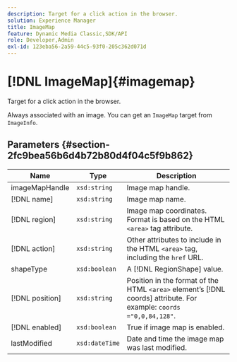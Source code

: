 ```yaml
---
description: Target for a click action in the browser.
solution: Experience Manager
title: ImageMap
feature: Dynamic Media Classic,SDK/API
role: Developer,Admin
exl-id: 123eba56-2a59-44c5-93f0-205c362d071d
---
```

# [!DNL ImageMap]{#imagemap}

Target for a click action in the browser.

 Always associated with an image. You can get an `ImageMap` target from `ImageInfo`. 

## Parameters {#section-2fc9bea56b6d4b72b80d4f04c5f9b862}

|  Name  | Type  | Description  |
|---|---|---|
|  imageMapHandle  | `xsd:string`  | Image map handle.  |
|  [!DNL name]  | `xsd:string`  | Image map name.  |
|  [!DNL region]  | `xsd:string`  |Image map coordinates. Format is based on the HTML `<area>` tag attribute.  |
|  [!DNL action]  | `xsd:string`  |Other attributes to include in the HTML `<area>` tag, including the `href` URL.  |
|  shapeType  | `xsd:boolean`  |A [!DNL RegionShape] value.  |
|  [!DNL position]  | `xsd:string`  |Position in the format of the HTML `<area>` element’s [!DNL coords] attribute. For example: `coords ="0,0,84,128"`.  |
|  [!DNL enabled]  | `xsd:boolean`  | True if image map is enabled.  |
|  lastModified  | `xsd:dateTime`  | Date and time the image map was last modified.  |
